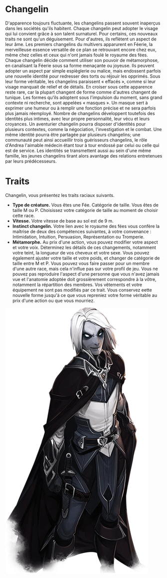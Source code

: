 # Changelin

D'apparence toujours fluctuante, les changelins passent souvent inaperçus dans les sociétés qu'ils habitent. Chaque changelin peut adopter le visage qui lui convient grâce à son talent surnaturel. Pour certains, ces nouveaux traits ne sont qu'un déguisement. Pour d'autres, ils reflètent un aspect de leur âme.
Les premiers changelins du multivers apparurent en Féerie, la merveilleuse essence versatile de ce plan se retrouvant encore chez eux, même chez celles et ceux qui n'ont jamais foulé le royaume des fées. Chaque changelin décide comment utiliser son pouvoir de métamorphose, en canalisant la Féerie sous sa forme menaçante ou joyeuse.
Ils peuvent adopter un aspect par simple espièglerie ou malice, mais endossent parfois une nouvelle identité pour redresser des torts ou réjouir les opprimés.
Sous leur forme véritable, les changelins paraissent « effacés », comme si leur visage manquait de relief et de détails.
En croiser sous cette apparence reste rare, car la plupart changent de forme comme d'autres changent de tunique.
Les formes qu'ils adoptent sous l'impulsion du moment, sans grand contexte ni recherche, sont appelées « masques ».
Un masque sert à exprimer une humeur ou à remplir une fonction précise et ne sera parfois plus jamais réemployé.
Nombre de changelins développent toutefois des identités plus intimes, avec leur propre personnalité, leur vécu et leurs croyances. Un aventurier changelin pourra disposer d'identités pour plusieurs contextes, comme la négociation, l'investigation et le combat.
Une même identité pourra être partagée par plusieurs changelins; une communauté peut ainsi accueillir trois guérisseurs changelins, le rôle d'Andrea l'aimable médecin étant tour à tour endossé par celui ou celle qui est de service. Les identités se transmettent aussi au sein d'une même famille, les jeunes changelins tirant alors avantage des relations entretenues par leurs prédécesseurs.

# Traits

Changelin, vous présentez les traits raciaux suivants.

- **Type de créature.** Vous êtes une Fée.
  Catégorie de taille. Vous êtes de taille M ou P. Choisissez votre catégorie de taille au moment de choisir cette race.
- **Vitesse.** Votre vitesse de base au sol est de 9 m.
- **Instinct changelin.** Votre lien avec le royaume des fées vous confère la maîtrise de deux des compétences suivantes, à votre convenance : Intimidation, Intuition, Persuasion, Représentation ou Tromperie.
- **Métamorphe.** Au prix d'une action, vous pouvez modifier votre aspect et votre voix. Déterminez les détails de ces changements, notamment votre teint, la longueur de vos cheveux et votre sexe. Vous pouvez également ajuster votre taille et votre poids, et changer de catégorie de taille entre M et P.
  Vous pouvez vous faire passer pour un membre d'une autre race, mais cela n'influe pas sur votre profil de jeu.
  Vous ne pouvez pas reproduire l'aspect d'une personne que vous n'avez jamais vue et l'anatomie adoptée doit grossièrement correspondre à la vôtre, notamment la répartition des membres. Vos vêtements et votre équipement ne sont pas modifiés par ce trait.
  Vous conservez eette nouvelle forme jusqu'à ce que vous repreniez votre forme véritable au prix d'une action ou que vous mourriez.

![Changelin](../../media/images/changelin.png "Changelin")